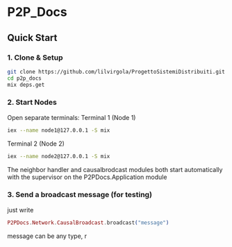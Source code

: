 # P2P_Docs

## Quick Start

### 1. Clone & Setup
```bash
git clone https://github.com/lilvirgola/ProgettoSistemiDistribuiti.git
cd p2p_docs
mix deps.get
```
### 2. Start Nodes
Open separate terminals:
Terminal 1 (Node 1)
```bash
iex --name node1@127.0.0.1 -S mix
```
Terminal 2 (Node 2)
```bash
iex --name node2@127.0.0.1 -S mix
```

The neighbor handler and causalbrodcast modules both start automatically with the supervisor on the P2PDocs.Application module

### 3. Send a broadcast message (for testing)
just write
```elixir
P2PDocs.Network.CausalBroadcast.broadcast("message")
```
message can be any type, r